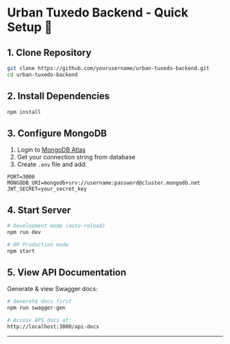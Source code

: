 # Urban Tuxedo Backend - Quick Setup 🚀

## 1. Clone Repository

```bash
git clone https://github.com/yourusername/urban-tuxedo-backend.git
cd urban-tuxedo-backend
```

## 2. Install Dependencies

```bash
npm install
```

## 3. Configure MongoDB

1. Login to [MongoDB Atlas](https://cloud.mongodb.com)
2. Get your connection string from database
3. Create `.env` file and add:

```env
PORT=3000
MONGODB_URI=mongodb+srv://username:password@cluster.mongodb.net
JWT_SECRET=your_secret_key
```

## 4. Start Server

```bash
# Development mode (auto-reload)
npm run dev

# OR Production mode
npm start
```

## 5. View API Documentation

Generate & view Swagger docs:

```bash
# Generate docs first
npm run swagger-gen

# Access API docs at:
http://localhost:3000/api-docs
```

---
